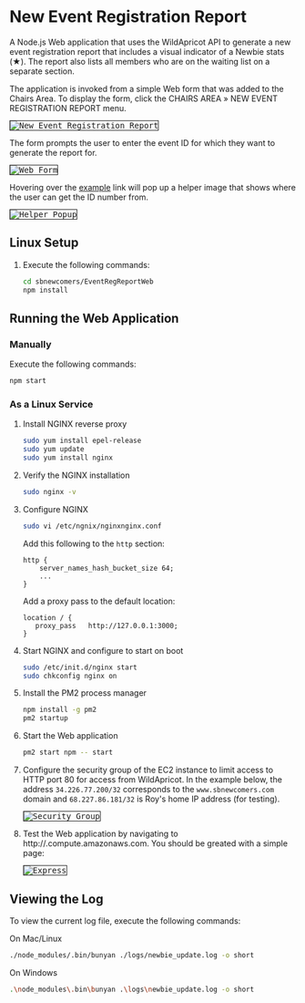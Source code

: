 # New Event Registration Report

A Node.js Web application that uses the WildApricot API to generate a new event registration report that includes a visual indicator of a Newbie stats (&#x2605;). The report also lists all members who are on the waiting list on a separate section.

The application is invoked from a simple Web form that was added to the Chairs Area. To display the form, click the CHAIRS AREA &#187; NEW EVENT REGISTRATION REPORT menu.

<kbd style="border: 1px solid; width: 300px !important;">![New Event Registration Report](/../screenshots/menu.png?raw=true "New Event Registration Report")</kbd>

The form prompts the user to enter the event ID for which they want to generate the report for.

<kbd style="border: 1px solid; width: 400px;">![Web Form](/../screenshots/webform.png?raw=true "Web Form")</kbd>

Hovering over the [example]() link will pop up a helper image that shows where the user can get the ID number from.

<kbd style="border: 1px solid; width: 400px;">![Helper Popup](https://www.sbnewcomers.org/resources/Pictures/Events/event_info.png "Helper Popup")</kbd>

## Linux Setup

1. Execute the following commands:

   ```bash
   cd sbnewcomers/EventRegReportWeb
   npm install
   ```

## Running the Web Application

### Manually

Execute the following commands:

```bash
npm start
```

### As a Linux Service

1. Install NGINX reverse proxy

   ```bash
   sudo yum install epel-release
   sudo yum update
   sudo yum install nginx
   ```

2. Verify the NGINX installation

   ```bash
   sudo nginx -v
   ```

3. Configure NGINX

   ```bash
   sudo vi /etc/ngnix/nginxnginx.conf
   ```

   Add this following to the `http` section:

   ```nginx
   http {
       server_names_hash_bucket_size 64;
       ...
   }
   ```

   Add a proxy pass to the default location:

   ```nginx
   location / {
      proxy_pass   http://127.0.0.1:3000;
   }
   ```

4. Start NGINX and configure to start on boot

   ```bash
   sudo /etc/init.d/nginx start
   sudo chkconfig nginx on
   ```

5. Install the PM2 process manager

   ```bash
   npm install -g pm2
   pm2 startup
   ```

6. Start the Web application

   ```bash
   pm2 start npm -- start
   ```

7. Configure the security group of the EC2 instance to limit access to HTTP port 80 for access from WildApricot. In the example below, the address `34.226.77.200/32` corresponds to the `www.sbnewcomers.com` domain and `68.227.86.181/32` is Roy's home IP address (for testing).

   <kbd style="border: 1px solid; width: 600px;">![Security Group](/../screenshots/secgroup.png?raw=true "Security Group")</kbd>

8. Test the Web application by navigating to http://<hostname>.compute.amazonaws.com. You should be greated with a simple page:

   <kbd style="border: 1px solid; width: 600px;">![Express](/../screenshots/express.png?raw=true "Express")</kbd>

## Viewing the Log

To view the current log file, execute the following commands:

On Mac/Linux

```bash
./node_modules/.bin/bunyan ./logs/newbie_update.log -o short
```

On Windows

```bash
.\node_modules\.bin\bunyan .\logs\newbie_update.log -o short
```